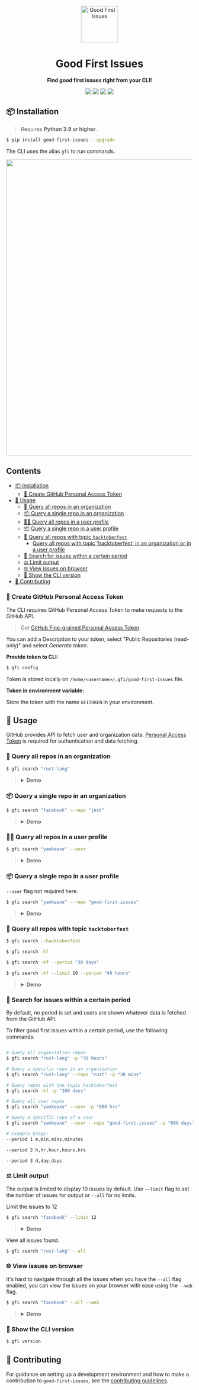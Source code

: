 <p align="center">
  <img src="https://i.imgur.com/vTgsBoQ.png" width="100" alt="Good First Issues"/></a>
</p>

<h1 align="center"><strong> Good First Issues</strong> </h1>
<p align="center"><strong>Find good first issues right from your CLI!</strong></p>

<p align="center">
<img src="https://img.shields.io/pypi/v/good-first-issues?style=flat-square&color=black"/>
<img src="https://img.shields.io/pypi/pyversions/good-first-issues?style=flat-square&color=black" />
<img src="https://img.shields.io/pypi/l/good-first-issues?style=flat-square&color=black"/>
<img src="https://static.pepy.tech/badge/good-first-issues"/>

</p>

## 📦 Installation

> Requires **Python 3.9 or higher**.

```bash
$ pip install good-first-issues --upgrade
```

The CLI uses the alias `gfi` to run commands.

<img src="https://i.imgur.com/UM4e9vQ.png" width="800" />

## Contents
- [📦 Installation](#-installation)
  - [🔑 Create GitHub Personal Access Token](#-create-github-personal-access-token)
- [🚀 Usage](#-usage)
  - [🏢 Query all repos in an organization](#-query-all-repos-in-an-organization)
  - [📦 Query a single repo in an organization](#-query-a-single-repo-in-an-organization)
  - [👨‍💻 Query all repos in a user profile](#-query-all-repos-in-a-user-profile)
  - [📦 Query a single repo in a user profile](#-query-a-single-repo-in-a-user-profile)
  - [🐙 Query all repos with topic `hacktoberfest`](#-query-all-repos-with-topic-hacktoberfest)
    - [Query all repos with topic 'hacktoberfest' in an organization or in a user profile](#query-all-repos-with-topic-hacktoberfest-in-an-organization-or-in-a-user-profile)
  - [📏 Search for issues within a certain period](#-search-for-issues-within-a-certain-period)
  - [⚖️ Limit output](#️-limit-output)
  - [🌐 View issues on browser](#-view-issues-on-browser)
  - [👀 Show the CLI version](#-show-the-cli-version)
- [🔨 Contributing](#-contributing)

### 🔑 Create GitHub Personal Access Token

The CLI requires GitHub Personal Access Token to make requests to the GitHub API.

> Get [GitHub Fine-grained Personal Access Token](https://github.com/settings/tokens?type=beta)

You can add a Description to your token, select "Public Repositories (read-only)" and select _Generate token_.

**Provide token to CLI:**

```bash
$ gfi config
```

Token is stored locally on `/home/<username>/.gfi/good-first-issues` file.

**Token in environment variable:**

Store the token with the name `GFITOKEN` in your environment.

## 🚀 Usage

GitHub provides API to fetch user and organization data. [Personal Access Token](#create-github-personal-access-token) is required for authentication and data fetching.

### 🏢 Query all repos in an organization

```bash
$ gfi search "rust-lang"
```

> <details><summary><strong>Demo</strong></summary>
> <img src = "https://i.imgur.com/B8zRd1z.gif" width="700" alt="demo of timezone cli search" />

</details>

### 📦 Query a single repo in an organization

```bash
$ gfi search "facebook" --repo "jest"
```

> <details><summary><strong>Demo</strong></summary>
> <img src = "https://i.imgur.com/XayYGEd.gif" width="700" alt="demo of timezone cli search" />

</details>

### 👨‍💻 Query all repos in a user profile

```bash
$ gfi search "yankeexe" --user
```

> <details><summary><strong>Demo</strong></summary>
> <img src = "https://i.imgur.com/LnPrk4A.gif" width="700" alt="demo of timezone cli search" />

</details>

### 📦 Query a single repo in a user profile

`--user` flag not required here.

```bash
$ gfi search "yankeexe" --repo "good-first-issues"
```

> <details><summary><strong>Demo</strong></summary>
> <img src = "https://i.imgur.com/ywGT9VQ.gif" width="700" alt="demo of timezone cli search" />

</details>


### 🐙 Query all repos with topic `hacktoberfest`

```bash
$ gfi search --hacktoberfest

$ gfi search -hf

$ gfi search -hf --period "30 days"

$ gfi search -hf --limit 10 --period "48 hours"
```

> <details><summary><strong>Demo</strong></summary>
> <img src = "https://i.imgur.com/6Ch5BFG.gif" width="700" alt="demo of timezone cli search" />

</details>


### 📏 Search for issues within a certain period

By default, no period is set and users are shown whatever data is fetched from the GitHub API.

To filter good first issues within a certain period, use the following commands:

```bash

# Query all organization repos
$ gfi search "rust-lang" -p "30 hours"

# Query a specific repo in an organization
$ gfi search "rust-lang" --repo "rust" -p "30 mins"

# Query repos with the topic hacktoberfest
$ gfi search -hf -p "100 days"

# Query all user repos
$ gfi search "yankeexe" --user -p "600 hrs"

# Query a specific repo of a user
$ gfi search "yankeexe" --user --repo "good-first-issues" -p "600 days"
```

```bash
# Example Usage:
--period 1 m,min,mins,minutes

--period 2 h,hr,hour,hours,hrs

--period 3 d,day,days

```

### ⚖️ Limit output

The output is limited to display 10 issues by default. Use `--limit` flag to set the number of issues for output or `--all` for no limits.

Limit the issues to 12

```bash
$ gfi search "facebook" --limit 12
```

> <details><summary><strong>Demo</strong></summary>
> <img src = "https://i.imgur.com/WdXhA4Z.gif" width="700" alt="demo of timezone cli search" />

</details>

View all issues found.

```bash
$ gfi search "rust-lang" --all
```

### 🌐 View issues on browser

It's hard to navigate through all the issues when you have the `--all` flag enabled, you can view the issues on your browser with ease using the `--web` flag.

```bash
$ gfi search "facebook" --all --web
```

> <details><summary><strong>Demo</strong></summary>
> <img src = "https://i.imgur.com/AukVqdk.gif" width="700" alt="demo of timezone cli search" />

</details>

### 👀 Show the CLI version

```bash
$ gfi version
```

## 🔨 Contributing

For guidance on setting up a development environment and how to make a contribution to `good-first-issues`, see the [contributing guidelines](https://github.com/yankeexe/good-first-issues/blob/master/CONTRIBUTING.md).
